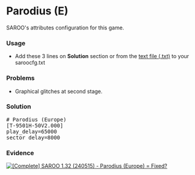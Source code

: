 # Parodius (E)

SAROO's attributes configuration for this game.

### Usage

- Add these 3 lines on **Solution** section or from the [text file (.txt)](./config.txt) to your saroocfg.txt

### Problems

- Graphical glitches at second stage.

### Solution

<pre># Parodius (Europe)
[T-9501H-50V2.000]
play_delay=65000 
sector_delay=8000</pre>

### Evidence

[![[Complete] SAROO 1.32 (240515) - Parodius (Europe) = Fixed?](https://img.youtube.com/vi/Ixv9OncS67s/0.jpg)](https://youtu.be/Ixv9OncS67s)
